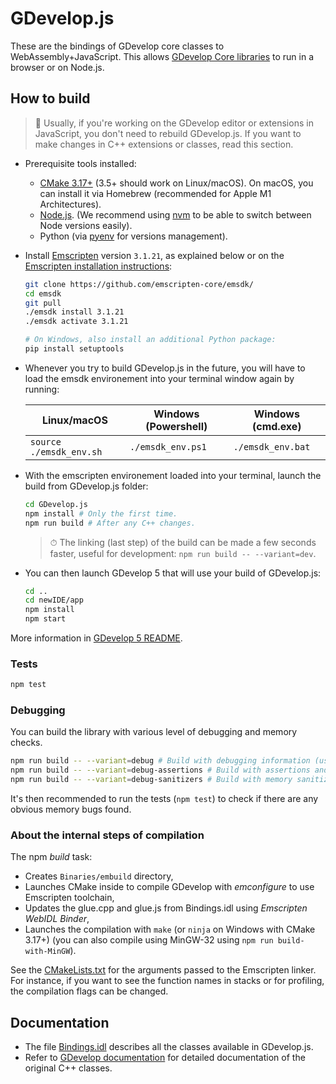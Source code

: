 # GDevelop.js

These are the bindings of GDevelop core classes to WebAssembly+JavaScript. This allows [GDevelop Core libraries](https://github.com/4ian/GDevelop) to run in a browser or on Node.js.

## How to build

> 👋 Usually, if you're working on the GDevelop editor or extensions in JavaScript, you don't need to rebuild GDevelop.js. If you want to make changes in C++ extensions or classes, read this section.

- Prerequisite tools installed:

  - [CMake 3.17+](http://www.cmake.org/) (3.5+ should work on Linux/macOS). On macOS, you can install it via Homebrew (recommended for Apple M1 Architectures).
  - [Node.js](https://nodejs.org/). (We recommend using [nvm](https://github.com/nvm-sh/nvm) to be able to switch between Node versions easily).
  - Python (via [pyenv](https://github.com/pyenv/pyenv) for versions management).

- Install [Emscripten](https://github.com/kripken/emscripten) version `3.1.21`, as explained below or on the [Emscripten installation instructions](http://kripken.github.io/emscripten-site/docs/getting_started/downloads.html):

  ```bash
  git clone https://github.com/emscripten-core/emsdk/
  cd emsdk
  git pull
  ./emsdk install 3.1.21
  ./emsdk activate 3.1.21

  # On Windows, also install an additional Python package:
  pip install setuptools
  ```

- Whenever you try to build GDevelop.js in the future, you will have to load the emsdk environement into your terminal window again by running:

  | Linux/macOS             | Windows (Powershell) | Windows (cmd.exe) |
  | ----------------------- | -------------------- | ----------------- |
  | `source ./emsdk_env.sh` | `./emsdk_env.ps1`    | `./emsdk_env.bat` |

- With the emscripten environement loaded into your terminal, launch the build from GDevelop.js folder:

  ```bash
  cd GDevelop.js
  npm install # Only the first time.
  npm run build # After any C++ changes.
  ```

  > ⏱ The linking (last step) of the build can be made a few seconds faster, useful for development: `npm run build -- --variant=dev`.

- You can then launch GDevelop 5 that will use your build of GDevelop.js:

  ```bash
  cd ..
  cd newIDE/app
  npm install
  npm start
  ```

More information in [GDevelop 5 README](https://github.com/4ian/GDevelop/blob/master/newIDE/README.md).

### Tests

```bash
npm test
```

### Debugging

You can build the library with various level of debugging and memory checks.

```bash
npm run build -- --variant=debug # Build with debugging information (useful for stacktraces)
npm run build -- --variant=debug-assertions # Build with assertions and "SAFE_HEAP=1", useful to find memory bugs.
npm run build -- --variant=debug-sanitizers # Build with memory sanitizers. Will be very slow.
```

It's then recommended to run the tests (`npm test`) to check if there are any obvious memory bugs found.

### About the internal steps of compilation

The npm _build_ task:

- Creates `Binaries/embuild` directory,
- Launches CMake inside to compile GDevelop with _emconfigure_ to use Emscripten toolchain,
- Updates the glue.cpp and glue.js from Bindings.idl using _Emscripten WebIDL Binder_,
- Launches the compilation with `make` (or `ninja` on Windows with CMake 3.17+) (you can also compile using MinGW-32 using `npm run build-with-MinGW`).

See the [CMakeLists.txt](./CMakeLists.txt) for the arguments passed to the Emscripten linker. For instance, if you want to see the function names in stacks or for profiling, the compilation flags can be changed.

## Documentation

- The file [Bindings.idl](https://github.com/4ian/GDevelop/blob/master/GDevelop.js/Bindings/Bindings.idl) describes all the classes available in GDevelop.js.
- Refer to [GDevelop documentation](https://docs.gdevelop.io/GDCore%20Documentation/) for detailed documentation of the original C++ classes.
